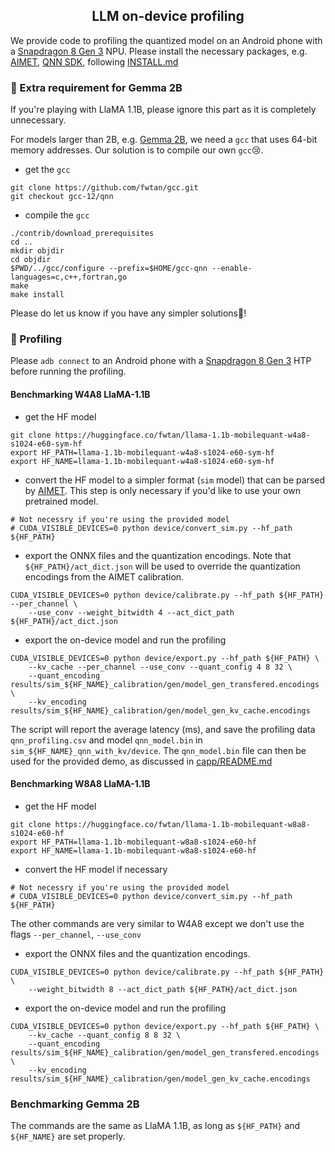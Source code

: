 <div align="center">

## LLM on-device profiling

</div>

We provide code to profiling the quantized model on an Android phone with a [Snapdragon 8 Gen 3](https://www.qualcomm.com/products/mobile/snapdragon/smartphones/snapdragon-8-series-mobile-platforms/snapdragon-8-gen-3-mobile-platform) NPU.
Please install the necessary packages, e.g. [AIMET](https://github.com/fwtan/aimet/tree/user/fuwen.tan/main), [QNN SDK](https://softwarecenter.qualcomm.com/api/download/software/qualcomm_neural_processing_sdk/v2.22.6.240515.zip?query=aiesdk), following [INSTALL.md](../INSTALL.md)

### :panda_face: Extra requirement for Gemma 2B
If you're playing with LlaMA 1.1B, please ignore this part as it is completely unnecessary.

For models larger than 2B, e.g. [Gemma 2B](https://huggingface.co/google/gemma-2b), we need a `gcc` that uses 64-bit memory addresses.
Our solution is to compile our own `gcc`😢.

- get the `gcc`
```
git clone https://github.com/fwtan/gcc.git
git checkout gcc-12/qnn
```
- compile the `gcc`
```
./contrib/download_prerequisites
cd ..
mkdir objdir
cd objdir
$PWD/../gcc/configure --prefix=$HOME/gcc-qnn --enable-languages=c,c++,fortran,go
make
make install
```

Please do let us know if you have any simpler solutions🙂!

### :running: Profiling

Please `adb connect` to an Android phone with a [Snapdragon 8 Gen 3](https://www.qualcomm.com/products/mobile/snapdragon/smartphones/snapdragon-8-series-mobile-platforms/snapdragon-8-gen-3-mobile-platform) HTP before running the profiling.

#### Benchmarking W4A8 LlaMA-1.1B 

- get the HF model

```
git clone https://huggingface.co/fwtan/llama-1.1b-mobilequant-w4a8-s1024-e60-sym-hf
export HF_PATH=llama-1.1b-mobilequant-w4a8-s1024-e60-sym-hf
export HF_NAME=llama-1.1b-mobilequant-w4a8-s1024-e60-sym-hf
```

- convert the HF model to a simpler format (`sim` model) that can be parsed by [AIMET](https://github.com/fwtan/aimet/tree/user/fuwen.tan/main). This step is only necessary if you'd like to use your own pretrained model.

```
# Not necessry if you're using the provided model
# CUDA_VISIBLE_DEVICES=0 python device/convert_sim.py --hf_path ${HF_PATH}
```

- export the ONNX files and the quantization encodings. Note that `${HF_PATH}/act_dict.json` will be used to override the quantization encodings from the AIMET calibration.

```
CUDA_VISIBLE_DEVICES=0 python device/calibrate.py --hf_path ${HF_PATH} --per_channel \
    --use_conv --weight_bitwidth 4 --act_dict_path ${HF_PATH}/act_dict.json
```

- export the on-device model and run the profiling

```
CUDA_VISIBLE_DEVICES=0 python device/export.py --hf_path ${HF_PATH} \
    --kv_cache --per_channel --use_conv --quant_config 4 8 32 \
    --quant_encoding results/sim_${HF_NAME}_calibration/gen/model_gen_transfered.encodings \
    --kv_encoding results/sim_${HF_NAME}_calibration/gen/model_gen_kv_cache.encodings
```

The script will report the average latency (ms), and save the profiling data `qnn_profiling.csv` and model `qnn_model.bin` in `sim_${HF_NAME}_qnn_with_kv/device`.
The `qnn_model.bin` file can then be used for the provided demo, as discussed in [capp/README.md](../capp/README.md)


#### Benchmarking W8A8 LlaMA-1.1B 

- get the HF model

```
git clone https://huggingface.co/fwtan/llama-1.1b-mobilequant-w8a8-s1024-e60-hf
export HF_PATH=llama-1.1b-mobilequant-w8a8-s1024-e60-hf
export HF_NAME=llama-1.1b-mobilequant-w8a8-s1024-e60-hf
```

- convert the HF model if necessary

```
# Not necessry if you're using the provided model
# CUDA_VISIBLE_DEVICES=0 python device/convert_sim.py --hf_path ${HF_PATH}
```

The other commands are very similar to W4A8 except we don't use the flags `--per_channel`, `--use_conv`

- export the ONNX files and the quantization encodings.

```
CUDA_VISIBLE_DEVICES=0 python device/calibrate.py --hf_path ${HF_PATH} \
    --weight_bitwidth 8 --act_dict_path ${HF_PATH}/act_dict.json
```

- export the on-device model and run the profiling

```
CUDA_VISIBLE_DEVICES=0 python device/export.py --hf_path ${HF_PATH} \
    --kv_cache --quant_config 8 8 32 \
    --quant_encoding results/sim_${HF_NAME}_calibration/gen/model_gen_transfered.encodings \
    --kv_encoding results/sim_${HF_NAME}_calibration/gen/model_gen_kv_cache.encodings
```


### Benchmarking Gemma 2B

The commands are the same as LlaMA 1.1B, as long as `${HF_PATH}` and `${HF_NAME}` are set properly.
